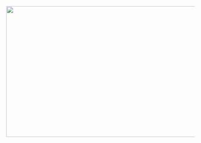  <img src = "[https://github.com/tusharpankhaniya/tusharpankhaniya/blob/main/redmeone.jpg](https://github.com/tusharpankhaniya/Java_GUI/blob/main/icon/project3.jpg)" height="350" width="600">
